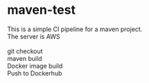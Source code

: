# maven-test

This is a simple CI pipeline for a maven project. <br>
The server is AWS <br>
<br>
git checkout <br>
maven build <br>
Docker image build <br>
Push to Dockerhub<br>
